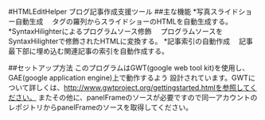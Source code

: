 #HTMLEditHelper ブログ記事作成支援ツール
##主な機能
*写真スライドショー自動生成
　<img>タグの羅列からスライドショーのHTMLを自動生成する。
*SyntaxHilighterによるプログラムソース修飾
　プログラムソースをSyntaxHilighterで修飾されたHTMLに変換する。
*記事索引の自動作成
　記事最下部に埋め込む関連記事の索引を自動作成する。

##セットアップ方法
このプログラムはGWT(google web tool kit)を使用し、GAE(google application engine)上で動作するよう
設計されています。GWTについて詳しくは、http://www.gwtproject.org/gettingstarted.htmlを参照してください。
またその他に、panelFrameのソースが必要ですので同一アカウントのレポジトリからpanelFrameのソースを取得してください。

